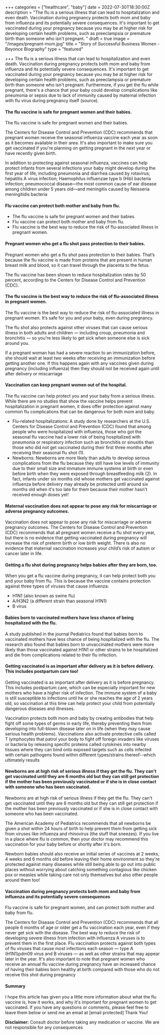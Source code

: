 +++
categories = ["healthcare", "baby"]
date = 2022-07-30T18:30:00Z
description = "The flu is a serious illness that can lead to hospitalization and even death. Vaccination during pregnancy protects both mom and baby from influenza and its potentially severe consequences. It's important to get vaccinated during your pregnancy because you may be at higher risk for developing certain health problems, such as preeclampsia or premature birth than someone who isn't pregnant. "
draft = true
image = "/images/pregnant-mom.jpg"
title = "Story of Successful Business Women - Beyonce Biography"
type = "featured"

+++
The flu is a serious illness that can lead to hospitalization and even death. Vaccination during pregnancy protects both mom and baby from influenza and its potentially severe consequences. It's important to get vaccinated during your pregnancy because you may be at higher risk for developing certain health problems, such as preeclampsia or premature birth than someone who isn't pregnant. Furthermore, if you get the flu while pregnant, there's a chance that your baby could develop complications like pneumonia or sepsis due to lack of immunity caused by maternal infection with flu virus during pregnancy itself (source).

#### The flu vaccine is safe for pregnant women and their babies.

The flu vaccine is safe for pregnant women and their babies.

The Centers for Disease Control and Prevention (CDC) recommends that pregnant women receive the seasonal influenza vaccine each year as soon as it becomes available in their area. It's also important to make sure you get vaccinated if you're planning on getting pregnant in the next year or have recently given birth.

In addition to protecting against seasonal influenza, vaccines can help protect infants from several infections your baby might develop during the first year of life, including pneumonia and diarrhea caused by rotavirus; hepatitis A virus infection; Haemophilus influenzae type b (Hib) bacteria infection; pneumococcal disease—the most common cause of ear disease among children under 5 years old—and meningitis caused by Neisseria meningitidis bacteria

#### Flu vaccine can protect both mother and baby from flu.

* The flu vaccine is safe for pregnant women and their babies.
* Flu vaccine can protect both mother and baby from flu.
* Flu vaccine is the best way to reduce the risk of flu-associated illness in pregnant women.

#### Pregnant women who get a flu shot pass protection to their babies.

Pregnant women who get a flu shot pass protection to their babies. That’s because the flu vaccine is made from proteins that are present in human breast milk and blood, so it can travel through the placenta to the fetus.

The flu vaccine has been shown to reduce hospitalization rates by 50 percent, according to the Centers for Disease Control and Prevention (CDC).

#### The flu vaccine is the best way to reduce the risk of flu-associated illness in pregnant women.

The flu vaccine is the best way to reduce the risk of flu-associated illness in pregnant women. It’s safe for you and your baby, even during pregnancy.

The flu shot also protects against other viruses that can cause serious illness in both adults and children — including croup, pneumonia and bronchitis — so you're less likely to get sick when someone else is sick around you.

If a pregnant woman has had a severe reaction to an immunization before, she should wait at least two weeks after receiving an immunization before getting another one. If this happens again with any vaccines given during pregnancy (including influenza) then they should not be received again until after delivery or miscarriage

#### Vaccination can keep pregnant women out of the hospital.

The flu vaccine can help protect you and your baby from a serious illness. While there are no studies that show the vaccine helps prevent hospitalization in pregnant women, it does offer protection against many common flu complications that can be dangerous for both mom and baby.

* Flu-related hospitalizations: A study done by researchers at the U.S. Centers for Disease Control and Prevention (CDC) found that among people who were hospitalized with influenza, those who got the seasonal flu vaccine had a lower risk of being hospitalized with pneumonia or respiratory infection such as bronchitis or sinusitis than those who did not get vaccinated during their first three months after receiving their seasonal flu shot (1).
* Newborns: Newborns are more likely than adults to develop serious complications from the flu because they still have low levels of immunity due to their small size and immature immune systems at birth or even before birth when they were exposed through breastfeeding milk (2). In fact, infants under six months old whose mothers get vaccinated against influenza before delivery may already be protected until around six months old when it's too late for them because their mother hasn't received enough doses yet!

#### Maternal vaccination does not appear to pose any risk for miscarriage or adverse pregnancy outcomes.

Vaccination does not appear to pose any risk for miscarriage or adverse pregnancy outcomes. The Centers for Disease Control and Prevention (CDC) recommends that all pregnant women receive a flu shot every year, but there is no evidence that getting vaccinated during pregnancy will increase the risk of preterm birth or low birth weight. There is also no evidence that maternal vaccination increases your child’s risk of autism or cancer later in life.

#### Getting a flu shot during pregnancy helps babies after they are born, too.

When you get a flu vaccine during pregnancy, it can help protect both you and your baby from flu. This is because the vaccine contains protection against three types of viruses that cause influenza:

* H1N1 (also known as swine flu)
* A/H3N2 (a different strain than seasonal H1N1)
* B virus

#### Babies born to vaccinated mothers have less chance of being hospitalized with the flu.

A study published in the journal Pediatrics found that babies born to vaccinated mothers have less chance of being hospitalized with the flu. The research also found that babies born to unvaccinated mothers were more likely than those vaccinated against H1N1 or other strains to be hospitalized and die from complications related to their flu infection.

#### Getting vaccinated is as important after delivery as it is before delivery.  This includes postpartum care too!

Getting vaccinated is as important after delivery as it is before pregnancy. This includes postpartum care, which can be especially important for new mothers who have a higher risk of infection. The immune system of a baby is still susceptible to infections until he or she reaches the age of 2 years old, so vaccination at this time can help protect your child from potentially dangerous diseases and illnesses.

Vaccination protects both mom and baby by creating antibodies that help fight off some types of germs in early life, thereby preventing them from developing into full-blown disease later on in life (when they may cause serious health problems). Vaccinations also activate protective cells called T lymphocytes that patrol your body to fight off foreign invaders like viruses or bacteria by releasing specific proteins called cytokines into nearby tissues where they can bind onto exposed targets such as cells infected with certain pathogens found within different types/strains thereof--which ultimately results

#### Newborns are at high risk of serious illness if they get the flu.  They can't get vaccinated until they are 6 months old but they can still get protection if the mother has been previously vaccinated or if she is in close contact with someone who has been vaccinated.

Newborns are at high risk of serious illness if they get the flu. They can't get vaccinated until they are 6 months old but they can still get protection if the mother has been previously vaccinated or if she is in close contact with someone who has been vaccinated.

The American Academy of Pediatrics recommends that all newborns be given a shot within 24 hours of birth to help prevent them from getting sick from viruses like influenza and rhinovirus (the stuff that sneezes). If you live in a place where flu is common, then your doctor may recommend this vaccination for your baby before or shortly after it's born.

Newborn babies should also receive an initial series of vaccines at 2 weeks, 4 weeks and 6 months old before leaving their home environment so they're protected against many diseases while still being able to go out into public places without worrying about catching something contagious like chicken pox or measles while taking care not only themselves but also other people around them too!

#### Vaccination during pregnancy protects both mom and baby from influenza and its potentially severe consequences

Flu vaccine is safe for pregnant women, and can protect both mother and baby from flu.

The Centers for Disease Control and Prevention (CDC) recommends that all people 6 months of age or older get a flu vaccination each year, even if they never get sick with the disease. The best way to reduce the risk of developing severe illness from infection with influenza A viruses is to prevent them in the first place. Flu vaccination protects against both types of flu viruses that cause most infections each season — type A (H1N1)pdm09 virus and B viruses — as well as other strains that may appear later in the year. It's also important to note that pregnant women who receive an annual flu vaccine during pregnancy have an increased chance of having their babies born healthy at birth compared with those who do not receive this shot during pregnancy

#### Summary

I hope this article has given you a little more information about what the flu vaccine is, how it works, and why it's important for pregnant women to get vaccinated. If you have any questions or comments, please feel free to leave them below or send me an email at \[email protected\] Thank You!

**Disclaimer:**  Consult doctor before taking any medication or vaccine. We are not responsible for any consequences